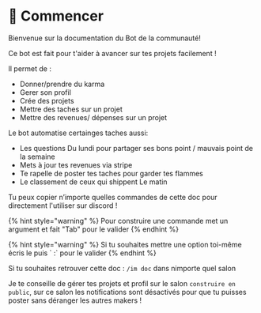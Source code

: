 # 👶 Commencer

Bienvenue sur la documentation du Bot de la communauté!

Ce bot est fait pour t'aider à avancer sur tes projets facilement !

Il permet de :

* Donner/prendre du karma
* Gerer son profil
* Crée des projets
* Mettre des taches sur un projet
* Mettre des revenues/ dépenses sur un projet

Le bot automatise certainges taches aussi:

* Les questions Du lundi pour partager ses bons point / mauvais point de la semaine
* Mets à jour tes revenues via stripe
* Te rapelle de poster tes taches pour garder tes flammes
* Le classement de ceux qui shippent Le matin

Tu peux copier n’importe quelles commandes de cette doc pour directement l'utiliser sur discord !

{% hint style="warning" %}
Pour construire une commande met un argument et fait "Tab" pour le valider
{% endhint %}

{% hint style="warning" %}
Si tu souhaites mettre une option toi-même écris le puis \` :\` pour le valider
{% endhint %}

Si tu souhaites retrouver cette doc : `/im doc` dans nimporte quel salon

Je te conseille de gérer tes projets et profil sur le salon `construire en public`, sur ce salon les notifications sont désactivés pour que tu puisses poster sans déranger les autres makers !


